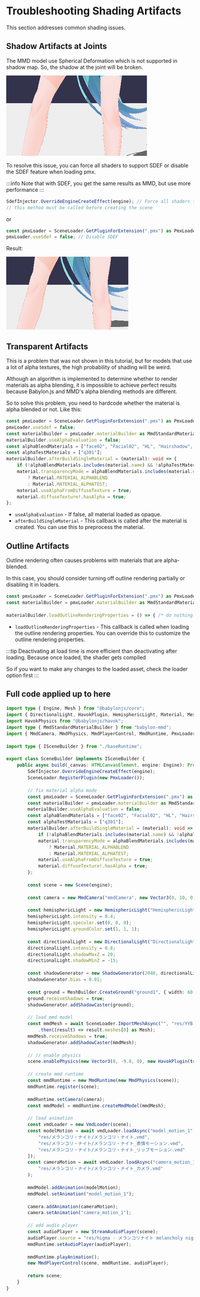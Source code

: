 # Troubleshooting Shading Artifacts

This section addresses common shading issues.

## Shadow Artifacts at Joints

The MMD model use Spherical Deformation which is not supported in shadow map. So, the shadow at the joint will be broken.

![Knee](image.png)

To resolve this issue, you can force all shaders to support SDEF or disable the SDEF feature when loading pmx.

:::info
Note that with SDEF, you get the same results as MMD, but use more performance
:::

```typescript title="src/sceneBuilder.ts"
SdefInjector.OverrideEngineCreateEffect(engine); // Force all shaders to support SDEF
// this method must be called before creating the scene
```

or

```typescript title="src/sceneBuilder.ts"
const pmxLoader = SceneLoader.GetPluginForExtension(".pmx") as PmxLoader;
pmxLoader.useSdef = false; // Disable SDEF
```

Result:

![Knee Solved](image-1.png)

## Transparent Artifacts

This is a problem that was not shown in this tutorial, but for models that use a lot of alpha textures, the high probability of shading will be weird.

Although an algorithm is implemented to determine whether to render materials as alpha blending, it is impossible to achieve perfect results because Babylon.js and MMD's alpha blending methods are different.

So to solve this problem, you need to hardcode whether the material is alpha blended or not. Like this:

```typescript title="src/sceneBuilder.ts"
const pmxLoader = SceneLoader.GetPluginForExtension(".pmx") as PmxLoader;
pmxLoader.useSdef = false;
const materialBuilder = pmxLoader.materialBuilder as MmdStandardMaterialBuilder;
materialBuilder.useAlphaEvaluation = false;
const alphaBlendMaterials = ["face02", "Facial02", "HL", "Hairshadow", "q302"];
const alphaTestMaterials = ["q301"];
materialBuilder.afterBuildSingleMaterial = (material): void => {
    if (!alphaBlendMaterials.includes(material.name) && !alphaTestMaterials.includes(material.name)) return;
    material.transparencyMode = alphaBlendMaterials.includes(material.name)
        ? Material.MATERIAL_ALPHABLEND
        : Material.MATERIAL_ALPHATEST;
    material.useAlphaFromDiffuseTexture = true;
    material.diffuseTexture!.hasAlpha = true;
};
```

- `useAlphaEvaluation` - If false, all material loaded as opaque.
- `afterBuildSingleMaterial` - This callback is called after the material is created. You can use this to preprocess the material.

## Outline Artifacts

Outline rendering often causes problems with materials that are alpha-blended.

In this case, you should consider turning off outline rendering partially or disabling it in loaders.

```typescript title="src/sceneBuilder.ts"
const pmxLoader = SceneLoader.GetPluginForExtension(".pmx") as PmxLoader;
const materialBuilder = pmxLoader.materialBuilder as MmdStandardMaterialBuilder;

materialBuilder.loadOutlineRenderingProperties = () => { /* do nothing */ };
```

- `loadOutlineRenderingProperties` - This callback is called when loading the outline rendering properties. You can override this to customize the outline rendering properties.

:::tip
Deactivating at load time is more efficient than deactivating after loading. Because once loaded, the shader gets compiled

So if you want to make any changes to the loaded asset, check the loader option first
:::

## Full code applied up to here

```typescript title="src/sceneBuilder.ts"
import type { Engine, Mesh } from "@babylonjs/core";
import { DirectionalLight, HavokPlugin, HemisphericLight, Material, MeshBuilder, Scene, SceneLoader, ShadowGenerator, Vector3 } from "@babylonjs/core";
import HavokPhysics from "@babylonjs/havok";
import type { MmdStandardMaterialBuilder } from "babylon-mmd";
import { MmdCamera, MmdPhysics, MmdPlayerControl, MmdRuntime, PmxLoader, SdefInjector, StreamAudioPlayer, VmdLoader } from "babylon-mmd";

import type { ISceneBuilder } from "./baseRuntime";

export class SceneBuilder implements ISceneBuilder {
    public async build(_canvas: HTMLCanvasElement, engine: Engine): Promise<Scene> {
        SdefInjector.OverrideEngineCreateEffect(engine);
        SceneLoader.RegisterPlugin(new PmxLoader());

        // fix material alpha mode
        const pmxLoader = SceneLoader.GetPluginForExtension(".pmx") as PmxLoader;
        const materialBuilder = pmxLoader.materialBuilder as MmdStandardMaterialBuilder;
        materialBuilder.useAlphaEvaluation = false;
        const alphaBlendMaterials = ["face02", "Facial02", "HL", "Hairshadow", "q302"];
        const alphaTestMaterials = ["q301"];
        materialBuilder.afterBuildSingleMaterial = (material): void => {
            if (!alphaBlendMaterials.includes(material.name) && !alphaTestMaterials.includes(material.name)) return;
            material.transparencyMode = alphaBlendMaterials.includes(material.name)
                ? Material.MATERIAL_ALPHABLEND
                : Material.MATERIAL_ALPHATEST;
            material.useAlphaFromDiffuseTexture = true;
            material.diffuseTexture!.hasAlpha = true;
        };

        const scene = new Scene(engine);

        const camera = new MmdCamera("mmdCamera", new Vector3(0, 10, 0), scene);

        const hemisphericLight = new HemisphericLight("HemisphericLight", new Vector3(0, 1, 0), scene);
        hemisphericLight.intensity = 0.4;
        hemisphericLight.specular.set(0, 0, 0);
        hemisphericLight.groundColor.set(1, 1, 1);

        const directionalLight = new DirectionalLight("DirectionalLight", new Vector3(0.5, -1, 1), scene);
        directionalLight.intensity = 0.8;
        directionalLight.shadowMaxZ = 20;
        directionalLight.shadowMinZ = -15;

        const shadowGenerator = new ShadowGenerator(2048, directionalLight, true, camera);
        shadowGenerator.bias = 0.01;

        const ground = MeshBuilder.CreateGround("ground1", { width: 60, height: 60, subdivisions: 2, updatable: false }, scene);
        ground.receiveShadows = true;
        shadowGenerator.addShadowCaster(ground);

        // load mmd model
        const mmdMesh = await SceneLoader.ImportMeshAsync("", "res/YYB Hatsune Miku_10th/YYB Hatsune Miku_10th_v1.02.pmx", undefined, scene)
            .then((result) => result.meshes[0] as Mesh);
        mmdMesh.receiveShadows = true;
        shadowGenerator.addShadowCaster(mmdMesh);

        // // enable physics
        scene.enablePhysics(new Vector3(0, -9.8, 0), new HavokPlugin(true, await HavokPhysics()));

        // create mmd runtime
        const mmdRuntime = new MmdRuntime(new MmdPhysics(scene));
        mmdRuntime.register(scene);

        mmdRuntime.setCamera(camera);
        const mmdModel = mmdRuntime.createMmdModel(mmdMesh);

        // load animation
        const vmdLoader = new VmdLoader(scene);
        const modelMotion = await vmdLoader.loadAsync("model_motion_1", [
            "res/メランコリ・ナイト/メランコリ・ナイト.vmd",
            "res/メランコリ・ナイト/メランコリ・ナイト_表情モーション.vmd",
            "res/メランコリ・ナイト/メランコリ・ナイト_リップモーション.vmd"
        ]);
        const cameraMotion = await vmdLoader.loadAsync("camera_motion_1",
            "res/メランコリ・ナイト/メランコリ・ナイト_カメラ.vmd"
        );

        mmdModel.addAnimation(modelMotion);
        mmdModel.setAnimation("model_motion_1");

        camera.addAnimation(cameraMotion);
        camera.setAnimation("camera_motion_1");

        // add audio player
        const audioPlayer = new StreamAudioPlayer(scene);
        audioPlayer.source = "res/higma - メランコリナイト melancholy night feat.初音ミク.mp3";
        mmdRuntime.setAudioPlayer(audioPlayer);

        mmdRuntime.playAnimation();
        new MmdPlayerControl(scene, mmdRuntime, audioPlayer);

        return scene;
    }
}
```
